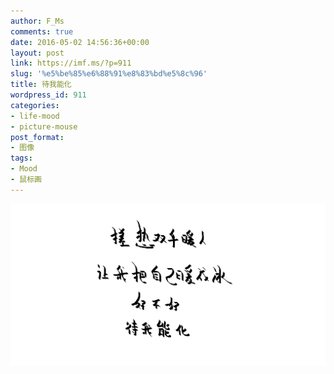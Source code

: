 ```yaml
---
author: F_Ms
comments: true
date: 2016-05-02 14:56:36+00:00
layout: post
link: https://imf.ms/?p=911
slug: '%e5%be%85%e6%88%91%e8%83%bd%e5%8c%96'
title: 待我能化
wordpress_id: 911
categories:
- life-mood
- picture-mouse
post_format:
- 图像
tags:
- Mood
- 鼠标画
---
```


![搓热双手暖人，让我把自己暖成冰，好不好，待我能化](/img/post/wp/2016/05/搓热双手暖人，让我把自己暖成冰，好不好，待我能化.png)
